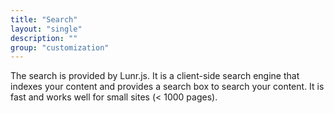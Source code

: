 ```yaml
---
title: "Search"
layout: "single"
description: ""
group: "customization"
---
```


The search is provided by Lunr.js. It is a client-side search engine that indexes your content and provides a search box to search your content. It is fast and works well for small sites (< 1000 pages).
